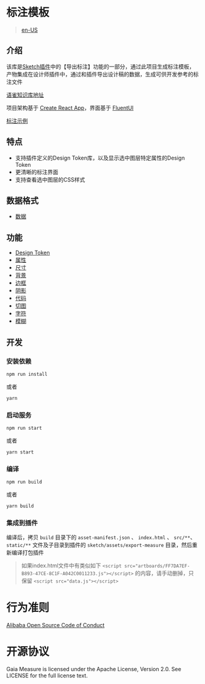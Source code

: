 # 标注模板

> [en-US](./README_en.md)

## 介绍

该库是[Sketch插件](https://github.com/alibaba/GaiaSketch)中的【导出标注】功能的一部分，通过此项目生成标注模板，产物集成在设计师插件中，通过和插件导出设计稿的数据，生成可供开发参考的标注文件

[语雀知识库地址](https://www.yuque.com/youku-gaia/gaia-measure)

项目架构基于 [Create React App](https://github.com/facebook/create-react-app)，界面基于 [FluentUI](https://github.com/microsoft/fluentui) 

[标注示例](./docs/examples/)

## 特点

* 支持插件定义的Design Token库，以及显示选中图层特定属性的Design Token
* 更清晰的标注界面
* 支持查看选中图层的CSS样式

## 数据格式

* [数据](./docs/zh-CN/data.md)

## 功能

* [Design Token](./docs/zh-CN/token.md)
* [属性](./docs/zh-CN/property.md)
* [尺寸](./docs/zh-CN/size.md)
* [背景](./docs/zh-CN/fill.md)
* [边框](./docs/zh-CN/border.md)
* [阴影](./docs/zh-CN/shadow.md)
* [代码](./docs/zh-CN/code.md)
* [切图](./docs/zh-CN/slice.md)
* [字符](./docs/zh-CN/font.md)
* [模糊](./docs/zh-CN/blur.md)

## 开发

### 安装依赖

```sh
npm run install 
```
或者
```sh
yarn 
```

### 启动服务

```sh
npm run start
```
或者
```sh
yarn start
```

### 编译

```sh
npm run build
```
或者
```sh
yarn build
```

### 集成到插件

编译后，拷贝 `build` 目录下的 `asset-manifest.json` 、 `index.html` 、 `src/**`、 `static/**` 文件及子目录到插件的 `sketch/assets/export-measure` 目录，然后重新编译打包插件

> 如果index.html文件中有类似如下 `<script src="artboards/FF7DA7EF-B893-47CE-8C1F-A042C0011233.js"></script>` 的内容，请手动删掉，只保留  `<script src="data.js"></script>`


# 行为准则

[Alibaba Open Source Code of Conduct](https://github.com/AlibabaDR/community/blob/master/CODE_OF_CONDUCT_zh.md)


# 开源协议

Gaia Measure is licensed under the Apache License, Version 2.0. See LICENSE for the full license text.
